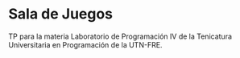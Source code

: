 # Sala de Juegos
TP para la materia Laboratorio de Programación IV de la Tenicatura Universitaria en Programación de la UTN-FRE.


